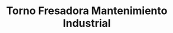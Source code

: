 ---
title: "Torno Fresadora Mantenimiento Industrial"
url: /quito/torno-fresadora-mantenimiento-industrial/
shop: reparación de automóviles
---